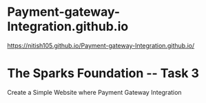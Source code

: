# Payment-gateway-Integration.github.io
https://nitish105.github.io/Payment-gateway-Integration.github.io/
# The Sparks Foundation -- Task 3 
Create a Simple Website where Payment Gateway Integration 
